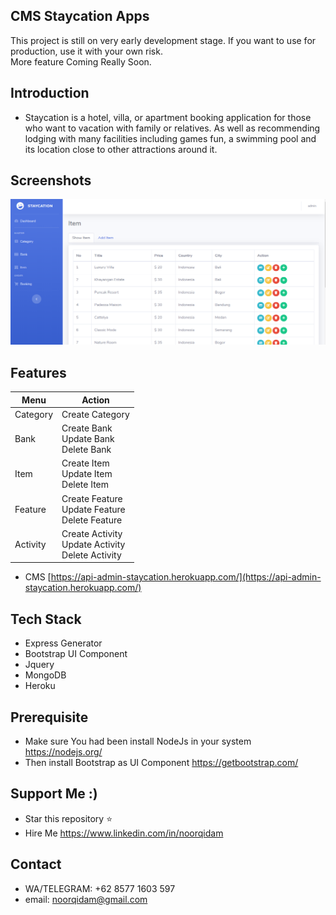 ## CMS Staycation Apps

This project is still on very early development stage. If you want to use for production, use it with your own risk.
<br />More feature Coming Really Soon.

## Introduction

- Staycation is a hotel, villa, or apartment booking application for those who want to vacation with family or relatives. As well as recommending lodging with many facilities including games fun, a swimming pool and its location close to other attractions around it.

## Screenshots

<img src="./public/images/preview.png">

## Features

| Menu     | Action                                                  |
| -------- | ------------------------------------------------------- |
| Category | Create Category                                         |
| Bank     | Create Bank<br/>Update Bank<br/>Delete Bank             |
| Item     | Create Item<br/>Update Item<br/>Delete Item             |
| Feature  | Create Feature<br/>Update Feature<br/>Delete Feature    |
| Activity | Create Activity<br/>Update Activity<br/>Delete Activity |

- CMS [https://api-admin-staycation.herokuapp.com/](https://api-admin-staycation.herokuapp.com/)

## Tech Stack

- Express Generator
- Bootstrap UI Component
- Jquery
- MongoDB
- Heroku

## Prerequisite

- Make sure You had been install NodeJs in your system https://nodejs.org/
- Then install Bootstrap as UI Component https://getbootstrap.com/

## Support Me :)

- Star this repository :star:
- Hire Me https://www.linkedin.com/in/noorqidam

## Contact

- WA/TELEGRAM: +62 8577 1603 597
- email: noorqidam@gmail.com
